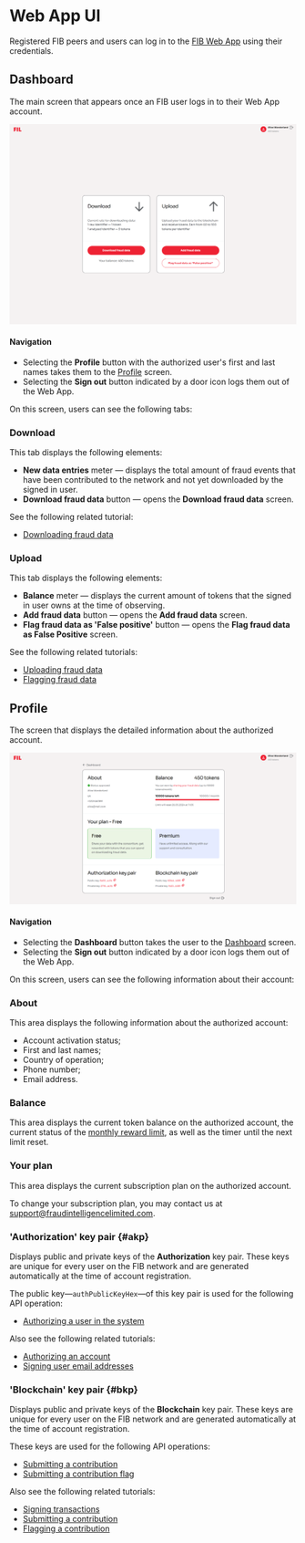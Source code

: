 # Web App UI

Registered FIB peers and users can log in to the [FIB Web App](https://app.fraudintelligencelimited.com) using their credentials.

## Dashboard

The main screen that appears once an FIB user logs in to their Web App account.

!['Dashboard' screen](../img/s-dashboard.png)

#### Navigation

- Selecting the **Profile** button with the authorized user's first and last names takes them to the [Profile](#profile) screen.
- Selecting the **Sign out** button indicated by a door icon logs them out of the Web App.

On this screen, users can see the following tabs:

### Download

This tab displays the following elements:

- **New data entries** meter — displays the total amount of fraud events that have been contributed to the network and not yet downloaded by the signed in user.
- **Download fraud data** button — opens the **Download fraud data** screen.

See the following related tutorial:

- [Downloading fraud data](../tutorials-web/downloading-fraud-data.md)

### Upload

This tab displays the following elements:

- **Balance** meter — displays the current amount of tokens that the signed in user owns at the time of observing.
- **Add fraud data** button — opens the **Add fraud data** screen.
- **Flag fraud data as 'False positive'** button — opens the **Flag fraud data as False Positive** screen.

See the following related tutorials:

- [Uploading fraud data](../tutorials-web/uploading-fraud-data.md)
- [Flagging fraud data](../tutorials-web/flagging-fraud-data.md)

## Profile

The screen that displays the detailed information about the authorized account.

!['Profile' screen](../img/s-profile.png)

#### Navigation

- Selecting the **Dashboard** button takes the user to the [Dashboard](#dashboard) screen.
- Selecting the **Sign out** button indicated by a door icon logs them out of the Web App.

On this screen, users can see the following information about their account:

### About

This area displays the following information about the authorized account:

- Account activation status;
- First and last names;
- Country of operation;
- Phone number;
- Email address.

### Balance

This area displays the current token balance on the authorized account, the current status of the [monthly reward limit](tokenomics.md#monthly-reward-limit), as well as the timer until the next limit reset.

### Your plan

This area displays the current subscription plan on the authorized account.

To change your subscription plan, you may contact us at [support@fraudintelligencelimited.com](mailto:support@fraudintelligencelimited.com).

### 'Authorization' key pair {#akp}

Displays public and private keys of the **Authorization** key pair. These keys are unique for every user on the FIB network and are generated automatically at the time of account registration.

The public key—`authPublicKeyHex`—of this key pair is used for the following API operation:

- [Authorizing a user in the system](../api-specification/auth-controller/authorizing-a-user-in-the-system.md)

Also see the following related tutorials:

- [Authorizing an account](../tutorials-api/authorizing-an-account.md)
- [Signing user email addresses](../tutorials-api/signing-user-email-addresses.md)

### 'Blockchain' key pair {#bkp}

Displays public and private keys of the **Blockchain** key pair. These keys are unique for every user on the FIB network and are generated automatically at the time of account registration.

These keys are used for the following API operations:

- [Submitting a contribution](../api-specification/contribution-controller/submitting-a-contribution.md)
- [Submitting a contribution flag](../api-specification/contribution-controller/submitting-a-contribution-flag.md)

Also see the following related tutorials:

- [Signing transactions](../tutorials-api/signing-transactions.md)
- [Submitting a contribution](../tutorials-api/submitting-a-contribution.md)
- [Flagging a contribution](../tutorials-api/flagging-a-contribution.md)
